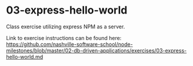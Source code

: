 # 03-express-hello-world
Class exercise utilizing express NPM as a server.

Link to exercise instructions can be found here:
https://github.com/nashville-software-school/node-milestones/blob/master/02-db-driven-applications/exercises/03-express-hello-world.md
